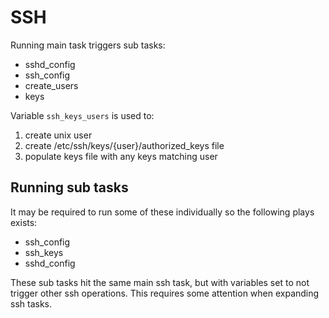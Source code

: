 # SSH

Running main task triggers sub tasks:
 - sshd_config
 - ssh_config
 - create_users
 - keys

Variable `ssh_keys_users` is used to:
 1. create unix user
 2. create /etc/ssh/keys/{user}/authorized_keys file
 3. populate keys file with any keys matching user

## Running sub tasks

It may be required to run some of these individually so the following plays exists:
 - ssh_config
 - ssh_keys
 - sshd_config

These sub tasks hit the same main ssh task, but with variables set to not trigger other ssh operations. This requires some attention when expanding ssh tasks.

